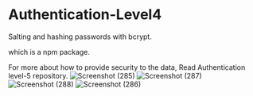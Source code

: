 # Authentication-Level4
Salting and hashing passwords with bcrypt.

which is a npm package.

For more about how to provide security to the data, Read Authentication level-5 repository.
![Screenshot (285)](https://user-images.githubusercontent.com/106341416/170863814-dc23b533-f0e1-4445-bb5b-6dd98b1ccf68.png)
![Screenshot (287)](https://user-images.githubusercontent.com/106341416/170863818-be2fc975-1f23-4667-9f7b-997dc129bbae.png)
![Screenshot (288)](https://user-images.githubusercontent.com/106341416/170863825-73691152-d33b-4c9b-98d9-e2121c821bf7.png)
![Screenshot (286)](https://user-images.githubusercontent.com/106341416/170863826-90f11c04-f634-497e-8325-27e7480952b4.png)

